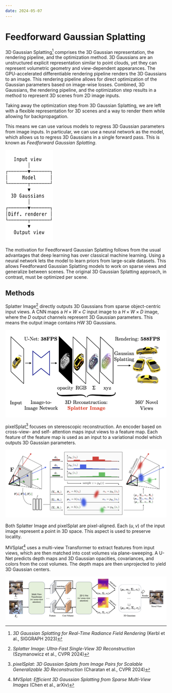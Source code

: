 ```yaml
---
date: 2024-05-07
---
```


# Feedforward Gaussian Splatting

3D Gaussian Splatting[^3dgs] comprises the 3D Gaussian representation, the rendering pipeline, and the optimization method.
3D Gaussians are an unstructured explicit representation similar to point clouds, yet they can represent volumetric geometry and view-dependent appearances.
The GPU-accelerated differentiable rendering pipeline renders the 3D Gaussians to an image.
This rendering pipeline allows for direct optimization of the Gaussian parameters based on image-wise losses.
Combined, 3D Gaussians, the rendering pipeline, and the optimization step results in a method to represent 3D scenes from 2D image inputs.

[^3dgs]: _3D Gaussian Splatting for Real-Time Radiance Field Rendering_ (Kerbl et al., SIGGRAPH 2023)

Taking away the optimization step from 3D Gaussian Splatting, we are left with a flexible representation for 3D scenes and a way to render them while allowing for backpropagation.

This means we can use various models to regress 3D Gaussian parameters from image inputs.
In particular, we can use a neural network as the model, which allows us to regress 3D Gaussians in a single forward pass.
This is known as _Feedforward Gaussian Splatting_.

<img src="./diagram.svg" width="150" />

The motivation for Feedforward Gaussian Splatting follows from the usual advantages that deep learning has over classical machine learning.
Using a neural network lets the model to learn priors from large-scale datasets.
This allows Feedforward Gaussian Splatting models to work on sparse views and generalize between scenes.
The original 3D Gaussian Splatting approach, in contrast, must be optimized per scene.

## Methods

Splatter Image[^splatter-image] directly outputs 3D Gaussians from sparse object-centric input views.
A CNN maps a $H \times W \times C$ input image to a $H \times W \times D$ image, where the $D$ output channels represent 3D Gaussian parameters.
This means the output image contains $HW$ 3D Gaussians.

[^splatter-image]: _Splatter Image: Ultra-Fast Single-View 3D Reconstruction_ (Szymanowicz et al., CVPR 2024)

![](./splatter-image.png)

pixelSplat[^pixelsplat] focuses on stereoscopic reconstruction. An encoder based on cross-view- and self- attention maps input views to a feature map.
Each feature of the feature map is used as an input to a variational model which outputs 3D Gaussian parameters.

[^pixelsplat]: _pixelSplat: 3D Gaussian Splats from Image Pairs for Scalable Generalizable 3D Reconstruction_ (Charatan et al., CVPR 2024)

![](./pixelsplat.png)

Both Splatter Image and pixelSplat are pixel-aligned. Each $(u,v)$ of the input image represent a point in 3D space.
This aspect is used to preserve locality.

MVSplat[^mvsplat] uses a multi-view Transformer to extract features from input views, which are then matched into cost volumes via plane-sweeping.
A U-Net predicts depth maps and 3D Gaussian opacities, covariances, and colors from the cost volumes.
The depth maps are then unprojected to yield 3D Gaussian centers.

[^mvsplat]: _MVSplat: Efficient 3D Gaussian Splatting from Sparse Multi-View Images_ (Chen et al., arXiv)

![](./mvsplat.png)
